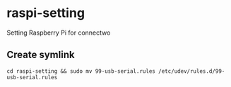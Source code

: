 # raspi-setting
Setting Raspberry Pi for connectwo

## Create symlink
```
cd raspi-setting && sudo mv 99-usb-serial.rules /etc/udev/rules.d/99-usb-serial.rules
```
